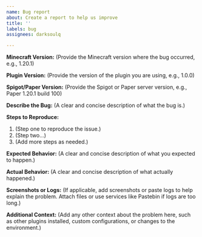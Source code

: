 ```yaml
---
name: Bug report
about: Create a report to help us improve
title: ''
labels: bug
assignees: darksoulq

---
```


**Minecraft Version:**
(Provide the Minecraft version where the bug occurred, e.g., 1.20.1)

**Plugin Version:**
(Provide the version of the plugin you are using, e.g., 1.0.0)

**Spigot/Paper Version:**
(Provide the Spigot or Paper server version, e.g., Paper 1.20.1 build 100)

**Describe the Bug:**
(A clear and concise description of what the bug is.)

**Steps to Reproduce:**
1. (Step one to reproduce the issue.)
2. (Step two...)
3. (Add more steps as needed.)

**Expected Behavior:**
(A clear and concise description of what you expected to happen.)

**Actual Behavior:**
(A clear and concise description of what actually happened.)

**Screenshots or Logs:**
(If applicable, add screenshots or paste logs to help explain the problem. Attach files or use services like Pastebin if logs are too long.)

**Additional Context:**
(Add any other context about the problem here, such as other plugins installed, custom configurations, or changes to the environment.)
